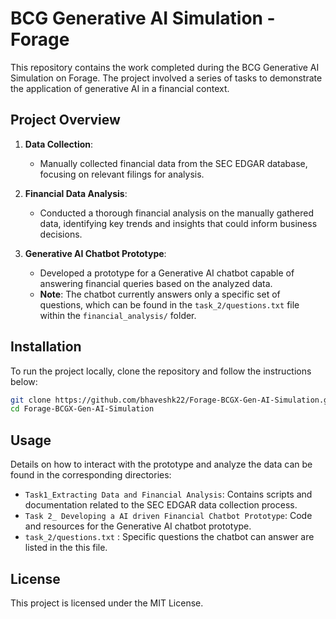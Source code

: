 
# BCG Generative AI Simulation - Forage

This repository contains the work completed during the BCG Generative AI Simulation on Forage. The project involved a series of tasks to demonstrate the application of generative AI in a financial context.

## Project Overview

1. **Data Collection**: 
   - Manually collected financial data from the SEC EDGAR database, focusing on relevant filings for analysis.

2. **Financial Data Analysis**: 
   - Conducted a thorough financial analysis on the manually gathered data, identifying key trends and insights that could inform business decisions.

3. **Generative AI Chatbot Prototype**: 
   - Developed a prototype for a Generative AI chatbot capable of answering financial queries based on the analyzed data. 
   - **Note**: The chatbot currently answers only a specific set of questions, which can be found in the `task_2/questions.txt` file within the `financial_analysis/` folder.

## Installation

To run the project locally, clone the repository and follow the instructions below:

```bash
git clone https://github.com/bhaveshk22/Forage-BCGX-Gen-AI-Simulation.git
cd Forage-BCGX-Gen-AI-Simulation
```

## Usage

Details on how to interact with the prototype and analyze the data can be found in the corresponding directories:

- `Task1_Extracting Data and Financial Analysis`: Contains scripts and documentation related to the SEC EDGAR data collection process.
- `Task 2_ Developing a AI driven Financial Chatbot Prototype`: Code and resources for the Generative AI chatbot prototype.
- `task_2/questions.txt` : Specific questions the chatbot can answer are listed in the this file.

## License

This project is licensed under the MIT License.

